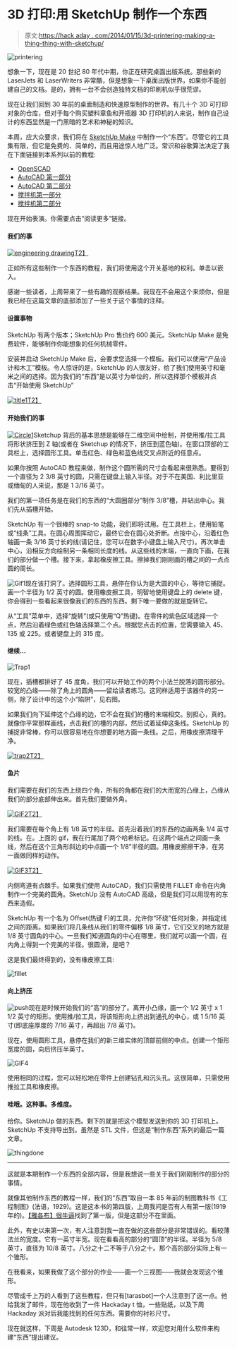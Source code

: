 # 3D 打印:用 SketchUp 制作一个东西

> 原文:[https://hack aday . com/2014/01/15/3d-printering-making-a-thing-thing-with-sketchup/](https://hackaday.com/2014/01/15/3d-printering-making-a-thing-with-sketchup/)

![printering](../Images/f129892b22bffa0dd52c94f9b281e2fb.png)

想象一下，现在是 20 世纪 80 年代中期，你正在研究桌面出版系统。那些新的 LaserJets 和 LaserWriters 非常酷，但是想象一下桌面出版世界，如果你不能创建自己的文档。是的，拥有一台不会创造独特文档的印刷机似乎很荒谬。

现在让我们回到 30 年前的桌面制造和快速原型制作的世界。有几十个 3D 可打印对象的仓库，但对于每个购买塑料章鱼和开瓶器 3D 打印机的人来说，制作自己设计的东西显然是一门黑暗的艺术和神秘的知识。

本周，应大众要求，我们将在 [SketchUp Make](http://www.sketchup.com/products/sketchup-make) 中制作一个“东西”。尽管它的工具集有限，但它是免费的、简单的，而且用途惊人地广泛。常识和谷歌算法决定了我在下面链接到本系列以前的教程:

*   [OpenSCAD](http://hackaday.com/2013/12/11/3d-printering-making-a-thing-with-openscad/)
*   [AutoCAD 第一部分](http://hackaday.com/2013/12/18/3d-printering-making-a-thing-with-autocad/)
*   [AutoCAD 第二部分](http://hackaday.com/2013/12/22/3d-printering-making-a-thing-in-autocad-part-ii/)
*   [搅拌机第一部分](http://hackaday.com/2014/01/03/3d-printering-making-a-thing-in-blender-part-i/)
*   [搅拌机第二部分](http://hackaday.com/2014/01/08/3d-printering-making-a-thing-with-blender-part-ii/)

现在开始表演。你需要点击“阅读更多”链接。

#### 我们的事

[![engineering drawing](../Images/bfd122a8c7a67079efd82a91a693fada.png)T2】](//hackaday.com/wp-content/uploads/2014/01/engineeringdrawingblack1.png)

正如所有这些制作一个东西的教程，我们将使用这个开关基地的权利。单击以嵌入。

感谢一些读者，上周带来了一些有趣的观察结果。我现在不会用这个来烦你，但是我已经在这篇文章的底部添加了一些关于这个事情的注释。

#### 设置事物

SketchUp 有两个版本；SketchUp Pro 售价约 600 美元。SketchUp Make 是免费软件，能够制作你能想象的任何机械零件。

安装并启动 SketchUp Make 后，会要求您选择一个模板。我们可以使用“产品设计和木工”模板。令人惊讶的是，SketchUp 的人很友好，给了我们使用英寸和毫米之间的选择。因为我们的“东西”是以英寸为单位的，所以选择那个模板并点击“开始使用 SketchUp”

[![title1](../Images/d1dabd730c5657eb690d1d17a89a41ad.png)T2】](http://hackaday.com/wp-content/uploads/2014/01/title1.png)

#### 开始我们的事

[![Circle1](../Images/fa1a675a1c59bf0d8a1290668a2f9d4a.png)](http://hackaday.com/wp-content/uploads/2014/01/circle1.png)Sketchup 背后的基本思想是能够在二维空间中绘制，并使用推/拉工具将形状挤压到 Z 轴(或者在 Sketchup 的情况下，挤压到蓝色轴)。在窗口顶部的工具栏上，选择圆形工具。单击红色、绿色和蓝色线交叉点附近的任意点。

如果你按照 AutoCAD 教程来做，制作这个圆所需的尺寸会看起来很熟悉。要得到一个直径为 2 3/8 英寸的圆，只需在键盘上输入半径。对于不在美国、利比里亚或缅甸的人来说，那是 1 3/16 英寸。

我们的第一项任务是在我们的东西的“大圆圈部分”制作 3/8”槽，并钻出中心。我们先从插槽开始。

SketchUp 有一个很棒的 snap-to 功能，我们即将试用。在工具栏上，使用铅笔或“线条”工具。在圆心周围挥动它，最终它会在圆心处折断。点按中心，沿着红色轴画一条 3/16 英寸长的线(请记住，您可以在数字小键盘上输入尺寸)。再次单击中心，沿相反方向绘制另一条相同长度的线。从这些线的末端，一直向下画，在我们的部分做一个槽。接下来，拿起橡皮擦工具。擦掉我们刚刚画的槽之间的一点点圆的周长。

![Gif1](../Images/27d36697094846c961ee0a1b69003b11.png)现在该打洞了。选择圆形工具，悬停在你认为是大圆的中心，等待它捕捉。画一个半径为 1/2 英寸的圆。使用橡皮擦工具，明智地使用键盘上的 delete 键，你会得到一些看起来很像我们的东西的东西。剩下唯一要做的就是旋转它。

从“工具”菜单中，选择“旋转”(或只使用“Q”热键)。在零件的紫色区域选择一个点，然后沿着绿色或红色轴选择第二个点。根据您点击的位置，您需要输入 45、135 或 225。或者键盘上的 315 度。

#### 继续…

![Trap1](../Images/6ffa8461b533d5375e29983aced1ca98.png)

现在，插槽都排好了 45 度角，我们可以开始工作的两个小法兰脱落的圆形部分。较宽的凸缘——除了角上的圆角——留给读者练习。这同样适用于该器件的另一侧，除了设计中的这个小“陷阱”，见右图。

如果我们向下延伸这个凸缘的边，它不会在我们的槽的末端相交。别担心，真的。就像你平常那样画线，点击我们的槽的内部，然后试着延伸这条线。SketchUp 的捕捉非常棒，你可以很容易地在你想要的地方画一条线。之后，用橡皮擦清理干净。

[![trap2](../Images/60922d707d1bfad4ef034839e0100e60.png)T2】](http://hackaday.com/wp-content/uploads/2014/01/trap2.png)

#### 鱼片

我们需要在我们的东西上绕四个角，所有的角都在我们的大而宽的凸缘上，凸缘从我们的部分底部伸出来。首先我们要做外角。

[![GIF2](../Images/c707299f9b788d362840e957079eb053.png)T2】](http://hackaday.com/wp-content/uploads/2014/01/gif2.gif)

我们需要在每个角上有 1/8 英寸的半径。首先沿着我们的东西的边画两条 1/4 英寸的线。在。上面的 gif，我在行尾加了两个哈希标记。在这两个端点之间画一条线，然后在这个三角形斜边的中点画一个 1/8”半径的圆。用橡皮擦擦干净，在另一面做同样的动作。

[![GIF3](../Images/3da2ebf2aec573f2235ddb264583623a.png)T2】](http://hackaday.com/wp-content/uploads/2014/01/gif3.gif)

内侧弯道有点棘手。如果我们使用 AutoCAD，我们只需使用 FILLET 命令在内角制作一个完美的圆角。SketchUp 没有 AutoCAD 高级，但是我们可以用现有的东西来造假。

SketchUp 有一个名为 Offset(热键 F)的工具，允许你“环绕”任何对象，并指定线之间的距离。如果我们将几条线从我们的零件偏移 1/8 英寸，它们交叉的地方就是 1/8 英寸圆角的中心。一旦我们知道圆角的中心在哪里，我们就可以画一个圆，在内角上得到一个完美的半径。很圆滑，是吧？

这是我们最终得到的，没有橡皮擦工具:

![fillet](../Images/a82b6397be341a2bbc627cd19892ee28.png)

#### 向上挤压

![push](../Images/9b8a2b3f317a5dd0112e44a24392f6b5.png)现在是时候开始我们的“高”的部分了。离开小凸缘，画一个 1/2 英寸 x 1 1/2 英寸的矩形。使用推/拉工具，将该矩形向上挤出到通孔的中心，或 1 5/16 英寸(即底座厚度的 7/16 英寸，再超出 7/8 英寸)。

现在，使用圆形工具，悬停在我们的新三维实体的顶部前侧的中点。创建一个矩形宽度的圆，向后挤压半英寸。

![GIF4](../Images/40d6f39bbab7025f1e96ce91940699d1.png)

使用相同的过程，您可以轻松地在零件上创建钻孔和沉头孔。这很简单，只需使用推拉工具和橡皮擦。

#### 哇哦。这种事。多维度。

给你。SketchUp 做的东西。剩下的就是把这个模型发送到你的 3D 打印机上。SketchUp 不支持导出到。虽然是 STL 文件，但这是“制作东西”系列的最后一篇文章。

![thingdone](../Images/4c870d3bff332d3d8427a7f9716c560c.png)

* * *

这就是本期制作一个东西的全部内容，但是我想说一些关于我们刚刚制作的部分的事情。

就像其他制作东西的教程一样，我们的“东西”取自一本 85 年前的制图教科书《工程制图》(法语，1929)。这是这本书的第四版，上周我问是否有人有第一版(1919 年的)。[【雅各布】很牛逼](http://hackaday.com/2014/01/08/3d-printering-making-a-thing-with-blender-part-ii/#comment-1159021)找到了第一版，但是这部分不在里面。

此外，有史以来第一次，有人注意到我一直在做的这些部分是非常错误的。看较薄法兰的宽度。它有一英寸半宽。现在看看高的部分的“圆顶”的半径。半径为 5/8 英寸，直径为 10/8 英寸。八分之十二不等于八分之十。那个高的部分实际上有一个锥形。

在我看来，如果我做了这个部分的作业——画一个三视图——我就会发现这个锥形。

尽管成千上万的人看到了这些教程，但只有[tarasbot]一个人注意到了这一点。他给我发了邮件，现在他收到了一件 Hackaday t 恤，一些贴纸，以及下周 Hackaday 派对后我能找到的任何东西。需要你的衬衫尺寸。

现在就这样，下周是 Autodesk 123D，和往常一样，欢迎您对用什么软件来构建“东西”提出建议。